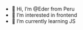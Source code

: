 - 👋 Hi, I’m @Eder from Peru
- 👀 I’m interested in frontend
- 🌱 I’m currently learning JS

<!---
EderCB/EderCB is a ✨ special ✨ repository because its `README.md` (this file) appears on your GitHub profile.
You can click the Preview link to take a look at your changes.
--->
